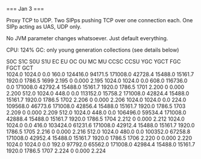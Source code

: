 
=== Jan 3 ===

Proxy TCP to UDP. Two SIPps pushing TCP over one connection each. One SIPp acting as UAS, UDP only.

No JVM parameter changes whatsoever. Just default everything.

CPU: 124%
GC: only young generation collections (see details below)

 S0C    S1C    S0U    S1U      EC       EU        OC         OU       MC     MU    CCSC   CCSU   YGC     YGCT    FGC    FGCT     GCT   
1024.0 1024.0  0.0   160.0  124416.0 94171.5   171008.0   42728.4   15488.0 15161.7 1920.0 1786.5   1699    2.195   0      0.000    2.195
1024.0 1024.0  0.0   608.0  116736.0   0.0     171008.0   42792.4   15488.0 15161.7 1920.0 1786.5   1701    2.200   0      0.000    2.200
512.0  1024.0 448.0   0.0   113152.0 15758.2   171008.0   42824.4   15488.0 15161.7 1920.0 1786.5   1702    2.206   0      0.000    2.206
1024.0 1024.0  0.0   224.0  109568.0 46773.6   171008.0   42856.4   15488.0 15161.7 1920.0 1786.5   1703    2.209   0      0.000    2.209
512.0  1024.0 448.0   0.0   106496.0 59534.4   171008.0   42888.4   15488.0 15161.7 1920.0 1786.5   1704    2.212   0      0.000    2.212
1024.0 1024.0  0.0   416.0  103424.0 61231.6   171008.0   42912.4   15488.0 15161.7 1920.0 1786.5   1705    2.216   0      0.000    2.216
512.0  1024.0 480.0   0.0   100352.0 67258.8   171008.0   42952.4   15488.0 15161.7 1920.0 1786.5   1706    2.220   0      0.000    2.220
1024.0 1024.0  0.0   192.0  97792.0  65562.0   171008.0   42984.4   15488.0 15161.7 1920.0 1786.5   1707    2.224   0      0.000    2.224

